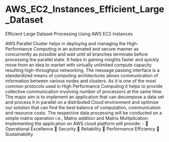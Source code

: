 # AWS_EC2_Instances_Efficient_Large_Dataset
Efficient Large Dataset Processing Using AWS EC2 Instances

AWS Parallel Cluster helps in deploying and managing the High-Performance Computing in an automated and secure manner as concurrently as possible and wait until all branches terminate before processing the parallel state. It helps in gaining insights faster and quickly move from an idea to market with virtually unlimited compute capacity resulting high-throughput networking. The message passing interface is a standardized means of computing architectures allows communication of information between various nodes and clusters. As it is one of the most common protocols used in High Performance Computing it helps to provide collective communication involving number of processors at the same time.
The major aim is to implement an application that can decompose a data set and process it in parallel on a distributed Cloud environment and optimize our solution that can find the best balance of computation, communication and resource costs. The respective data processing will be conducted on a simple matrix operation i.e., Matrix addition and Matrix Multiplication. Implementing the application on AWS cloud platform will provide: -
 Operational Excellence
 Security
 Reliability
 Performance Efficiency
 Sustainability
